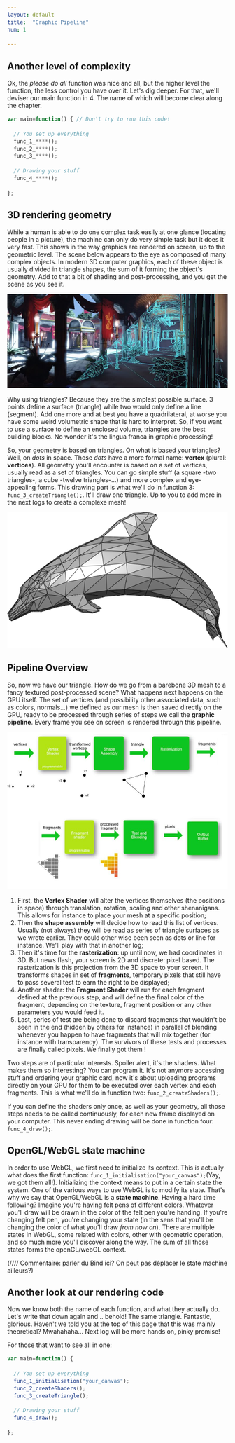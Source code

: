 ```yaml
---
layout: default
title:  "Graphic Pipeline"
num: 1

---
```


## Another level of complexity
Ok, the *please do all* function was nice and all, but the higher level the function, the less control you have over it. Let's dig deeper. For that, we'll deviser our main function in 4. The name of which will become clear along the chapter.

~~~ JavaScript
var main=function() { // Don't try to run this code!
   
  // You set up everything
  func_1_****();
  func_2_****();   
  func_3_****();

  // Drawing your stuff
  func_4_****();
 
};
~~~

## 3D rendering geometry
While a human is able to do one complex task easily at one glance (locating people in a picture), the machine can only do very simple task but it does it very fast. This shows in the way graphics are rendered on screen, up to the geometric level. The scene below appears to the eye as composed of many complex objects. In modern 3D computer graphics, each of these object is usually divided in triangle shapes, the sum of it forming the object's geometry. Add to that a bit of shading and post-processing, and you get the scene as you see it.

<img class="ctr" src="./assets/log1_scene.jpg" alt="Full Rendering">

Why using triangles? Because they are the simplest possible surface. 3 points define a surface (triangle) while two would only define a line (segment). Add one more and at best you have a quadrilateral, at worse you have some weird volumetric shape that is hard to interpret. So, if you want to use a surface to define an enclosed volume, triangles are the best building blocks. No wonder it's the lingua franca in graphic processing!

So, your geometry is based on triangles. On what is based your triangles? Well, on *dots* in space. Those *dots* have a more formal name: **vertex** (plural: **vertices**). All geometry you'll encounter is based on a set of vertices, usually read as a set of triangles. You can go simple stuff (a square -two triangles-, a cube -twelve triangles-...) and more complex and eye-appealing forms. This drawing part is what we'll do in function 3: `func_3_createTriangle();`. It'll draw one triangle. Up to you to add more in the next logs to create a complexe mesh!

<img class="ctr" src="./assets/Dolphin_triangle_mesh.png" alt="A 3D mesh">


## Pipeline Overview

So, now we have our triangle. How do we go from a barebone 3D mesh to a fancy textured post-processed scene? What happens next happens on the GPU itself. The set of vertices (and possibility other associated data, such as colors, normals...) we defined as our mesh is then saved directly on the GPU, ready to be processed through series of steps we call the **graphic pipeline**. Every frame you see on screen is rendered through this pipeline.

<img class="ctr" src="./assets/log1_graphicPipeline.jpg" alt="Rendering Pipeline">

1. First, the **Vertex Shader** will alter the vertices themselves (the positions in space) through translation, rotation, scaling and other shenanigans. This allows for instance to place your mesh at a specific position;
2. Then the **shape assembly** will decide how to read this list of vertices. Usually (not always) they will be read as series of triangle surfaces as we wrote earlier. They could other wise been seen as dots or line for instance. We'll play with that in another log;
3. Then it's time for the **rasterization**: up until now, we had coordinates in 3D. But news flash, your screen is 2D and discrete: pixel based. The rasterization is this projection from the 3D space to your screen. It transforms shapes in set of **fragments**, temporary pixels that still have to pass several test to earn the right to be displayed;
4. Another shader: the **Fragment Shader** will run for each fragment defined at the previous step, and will define the final color of the fragment, depending on the texture, fragment position or any other parameters you would feed it.
5. Last, series of test are being done to discard fragments that wouldn't be seen in the end (hidden by others for instance) in parallel of blending whenever you happen to have fragments that will mix together (for instance with transparency). The survivors of these tests and processes are finally called pixels. We finally got them !

Two steps are of particular interests. Spoiler alert, it's the shaders. What makes them so interesting? You can program it. It's not anymore accessing stuff and ordering your graphic card, now it's about uploading programs directly on your GPU for them to be executed over each vertex and each fragments. This is what we'll do in function two: `func_2_createShaders();`.

If you can define the shaders only once, as well as your geometry, all those steps needs to be called continuously, for each new frame displayed on your computer. This never ending drawing will be done in function four: `func_4_draw();`.


## OpenGL/WebGL state machine

In order to use WebGL, we first need to initialize its context. This is actually what does the first function: `func_1_initialisation("your_canvas");`(Yay, we got them all!). Initializing the context means to put in a certain state the system. One of the various ways to use WebGL is to modify its state. That's why we say that OpenGL/WebGL is a **state machine**. Having a hard time following? Imagine you're having felt pens of different colors. Whatever you'll draw will be drawn in the color of the felt pen you're handing. If you're changing felt pen, you're changing your state (in the sens that you'll be changing the color of what you'll draw *from now on*). There are multiple states in WebGL, some related with colors, other with geometric operation, and so much more you'll discover along the way. The sum of all those states forms the openGL/webGL context.

(//// Commentaire: parler du Bind ici? On peut pas déplacer le state machine ailleurs?)


## Another look at our rendering code

Now we know both the name of each function, and what they actually do. Let's write that down again and .. behold! The same triangle. Fantastic, glorious. Haven't we told you at the top of this page that this was mainly theoretical? Mwahahaha... Next log will be more hands on, pinky promise!

For those that want to see all in one:

~~~ JavaScript
var main=function() {
    
  // You set up everything
  func_1_initialisation("your_canvas");
  func_2_createShaders();    
  func_3_createTriangle();

  // Drawing your stuff
  func_4_draw();
  
};
~~~
